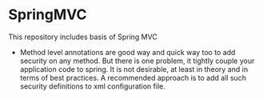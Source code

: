 # SpringMVC
This repository includes basis of Spring MVC

- Method level annotations are good way and quick way too to add security on any method. But there is one problem, it tightly couple your application code to spring. It is not desirable, at least in theory and in terms of best practices. A recommended approach is to add all such security definitions to xml configuration file. 
